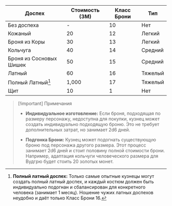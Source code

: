 

| Доспех                  | Стоимость (ЗМ) | Класс Брони | Тип     |
| ----------------------- | -------------- | ----------- | ------- |
| Без доспеха             | -              | 10          | Нет     |
| Кожаный                 | 20             | 12          | Легкий  |
| Броня из Коры           | 30             | 13          | Легкий  |
| Кольчуга                | 40             | 14          | Средний |
| Броня из Сосновых Шишек | 50             | 15          | Средний |
| Латный                  | 60             | 16          | Тяжелый |
| Полный Латный[^1]       | 1,000          | 17          | Тяжелый |
| Щит                     | 10             | 1           | Нет     |

>[!important] Примечания
> - **Индивидуальное изготовление:** Если броня, подходящая по размеру персонажу, недоступна для покупки, кузнец может создать индивидуально подходящую броню. Это не требует дополнительных затрат, но занимает 2d6 дней.
>
> - **Подгонка Брони:** Кузнец может подогнать существующую броню под персонажа другого размера. Этот процесс занимает 2d6 дней и стоит половину полной стоимости брони. Например, адаптация кольчуги человеческого размера для Вудгрю будет стоить 20 золотых монет. 

[^1]: **Полный латный доспех:** Только самые опытные кузнецы могут создать полный латный доспех, и каждый костюм должен быть индивидуально подогнан и сбалансирован для конкретного человека (занимает 1 месяц). Ношение чужих латных доспехов неудобно и даёт только Класс Брони 16.